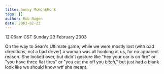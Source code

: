 ```yaml
---
title: honky McHonkHonk
tags: []
author: Rob Nugen
date: 2003-02-22
---
```


<p class=date>12:06am CST Sunday 23 February 2003</p>

<p>On the way to Sean's Ultimate game, while we were mostly lost (with
bad directions, not a bad driver) a woman was all honking at us, for
no apparent reason.  She looked over, but didn't gesture like "hey
your car is on fire" or "you have three flat tires" or "you cut me off
you <em>bitch</em>," but just had a blank look like we should know wtf
she meant.</p>

